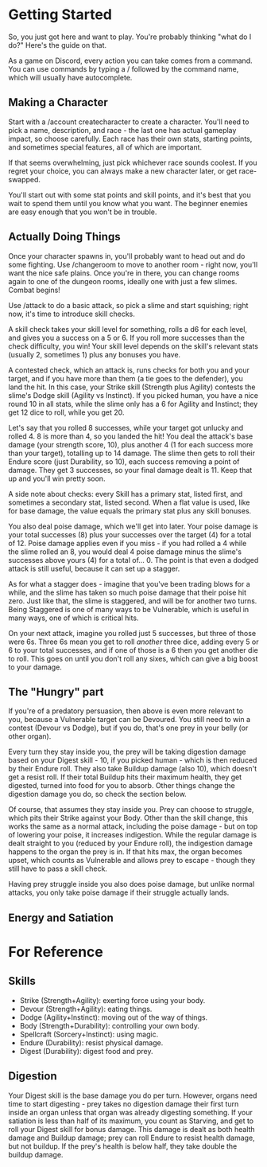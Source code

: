 # Getting Started

So, you just got here and want to play. You're probably thinking "what do I do?"
Here's the guide on that.

As a game on Discord, every action you can take comes from a command. You can
use commands by typing a / followed by the command name, which will usually have
autocomplete.

## Making a Character

Start with a /account createcharacter to create a character. You'll need to pick
a name, description, and race - the last one has actual gameplay impact, so
choose carefully. Each race has their own stats, starting points, and sometimes
special features, all of which are important.

If that seems overwhelming, just pick whichever race sounds coolest. If you
regret your choice, you can always make a new character later, or get
race-swapped.

You'll start out with some stat points and skill points, and it's best that you
wait to spend them until you know what you want. The beginner enemies are easy
enough that you won't be in trouble.

## Actually Doing Things

Once your character spawns in, you'll probably want to head out and do some
fighting. Use /changeroom to move to another room - right now, you'll want the
nice safe plains. Once you're in there, you can change rooms again to one of the
dungeon rooms, ideally one with just a few slimes. Combat begins!

Use /attack to do a basic attack, so pick a slime and start squishing; right
now, it's time to introduce skill checks.

A skill check takes your skill level for something, rolls a d6 for each level,
and gives you a success on a 5 or 6. If you roll more successes than the check
difficulty, you win! Your skill level depends on the skill's relevant stats
(usually 2, sometimes 1) plus any bonuses you have.

A contested check, which an attack is, runs checks for both you and your target,
and if you have more than them (a tie goes to the defender), you land the hit.
In this case, your Strike skill (Strength plus Agility) contests the slime's
Dodge skill (Agility vs Instinct). If you picked human, you have a nice round 10
in all stats, while the slime only has a 6 for Agility and Instinct; they get 12
dice to roll, while you get 20.

Let's say that you rolled 8 successes, while your target got unlucky and
rolled 4. 8 is more than 4, so you landed the hit! You deal the attack's base
damage (your strength score, 10), plus another 4 (1 for each success more than
your target), totalling up to 14 damage. The slime then gets to roll their
Endure score (just Durability, so 10), each success removing a point of damage.
They get 3 successes, so your final damage dealt is 11. Keep that up and you'll
win pretty soon.

A side note about checks: every Skill has a primary stat, listed first, and
sometimes a secondary stat, listed second. When a flat value is used, like for
base damage, the value equals the primary stat plus any skill bonuses.

You also deal poise damage, which we'll get into later. Your poise damage is
your total successes (8) plus your successes over the target (4) for a total
of 12. Poise damage applies even if you miss - if you had rolled a 4 while the
slime rolled an 8, you would deal 4 poise damage minus the slime's successes
above yours (4) for a total of... 0. The point is that even a dodged attack is
still useful, because it can set up a stagger.

As for what a stagger does - imagine that you've been trading blows for a while,
and the slime has taken so much poise damage that their poise hit zero. Just
like that, the slime is staggered, and will be for another two turns. Being
Staggered is one of many ways to be Vulnerable, which is useful in many ways,
one of which is critical hits.

On your next attack, imagine you rolled just 5 successes, but three of those
were 6s. Three 6s mean you get to roll _another_ three dice, adding every 5 or 6
to your total successes, and if one of those is a 6 then you get another die to
roll. This goes on until you don't roll any sixes, which can give a big boost to
your damage.

## The "Hungry" part

If you're of a predatory persuasion, then above is even more relevant to you,
because a Vulnerable target can be Devoured. You still need to win a contest
(Devour vs Dodge), but if you do, that's one prey in your belly (or other
organ).

Every turn they stay inside you, the prey will be taking digestion damage based
on your Digest skill - 10, if you picked human - which is then reduced by their
Endure roll. They also take Buildup damage (also 10), which doesn't get a resist
roll. If their total Buildup hits their maximum health, they get digested,
turned into food for you to absorb. Other things change the digestion damage you
do, so check the section below.

Of course, that assumes they stay inside you. Prey can choose to struggle, which
pits their Strike against your Body. Other than the skill change, this works the
same as a normal attack, including the poise damage - but on top of lowering
your poise, it increases indigestion. While the regular damage is dealt straight
to you (reduced by your Endure roll), the indigestion damage happens to the
organ the prey is in. If that hits max, the organ becomes upset, which counts as
Vulnerable and allows prey to escape - though they still have to pass a skill
check.

Having prey struggle inside you also does poise damage, but unlike normal
attacks, you only take poise damage if their struggle actually lands.

## Energy and Satiation

# For Reference

## Skills

- Strike (Strength+Agility): exerting force using your body.
- Devour (Strength+Agility): eating things.
- Dodge (Agility+Instinct): moving out of the way of things.
- Body (Strength+Durability): controlling your own body.
- Spellcraft (Sorcery+Instinct): using magic.
- Endure (Durability): resist physical damage.
- Digest (Durability): digest food and prey.

## Digestion

Your Digest skill is the base damage you do per turn. However, organs need time
to start digesting - prey takes no digestion damage their first turn inside an
organ unless that organ was already digesting something. If your satiation is
less than half of its maximum, you count as Starving, and get to roll your
Digest skill for bonus damage. This damage is dealt as both health damage and
Buildup damage; prey can roll Endure to resist health damage, but not buildup.
If the prey's health is below half, they take double the buildup damage.
